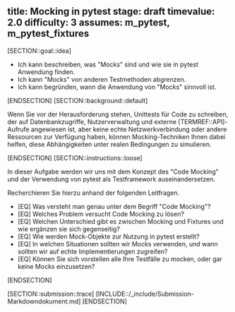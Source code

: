 title: Mocking in pytest
stage: draft
timevalue: 2.0
difficulty: 3
assumes: m_pytest, m_pytest_fixtures
---

[SECTION::goal::idea]

- Ich kann beschreiben, was "Mocks" sind und wie sie in pytest Anwendung finden.
- Ich kann "Mocks" von anderen Testmethoden abgrenzen.
- Ich kann begründen, wann die Anwendung von "Mocks" sinnvoll ist.

[ENDSECTION]
[SECTION::background::default]

Wenn Sie vor der Herausforderung stehen, Unittests für Code zu schreiben, der auf Datenbankzugriffe,
Nutzerverwaltung und externe [TERMREF::API]-Aufrufe angewiesen ist, aber keine echte Netzwerkverbindung oder
andere Ressourcen zur Verfügung haben, können Mocking-Techniken Ihnen dabei helfen, diese
Abhängigkeiten unter realen Bedingungen zu simulieren.

[ENDSECTION]
[SECTION::instructions::loose]

In dieser Aufgabe werden wir uns mit dem Konzept des "Code Mocking" und der Verwendung von pytest
als Testframework auseinandersetzen.

Recherchieren Sie hierzu anhand der folgenden Leitfragen.

- [EQ] Was versteht man genau unter dem Begriff "Code Mocking"?
- [EQ] Welches Problem versucht Code Mocking zu lösen?
- [EQ] Welchen Unterschied gibt es zwischen Mocking und Fixtures und
wie ergänzen sie sich gegenseitig?
- [EQ] Wie werden Mock-Objekte zur Nutzung in pytest erstellt?
- [EQ] In welchen Situationen sollten wir Mocks verwenden, und wann sollten wir auf echte
   Implementierungen zugreifen?
- [EQ] Können Sie sich vorstellen alle Ihre Testfälle zu mocken, oder gar keine Mocks einzusetzen?

[ENDSECTION]

[SECTION::submission::trace]
[INCLUDE::/_include/Submission-Markdowndokument.md]
[ENDSECTION]
